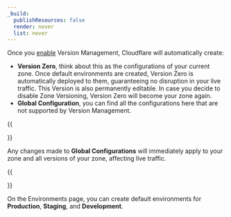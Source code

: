 ```yaml
---
_build:
  publishResources: false
  render: never
  list: never
---
```


Once you [enable](/version-management/how-to/enable/) Version Management, Cloudflare will automatically create:

- **Version Zero**, think about this as the configurations of your current zone. Once default environments are created, Version Zero is automatically deployed to them, guaranteeing no disruption in your live traffic. This Version is also permanently editable. In case you decide to disable Zone Versioning, Version Zero will become your zone again. 
- **Global Configuration**, you can find all the configurations here that are not supported by Version Management.

{{<Aside type="warning" header="Important">}}

Any changes made to **Global Configurations** will immediately apply to your zone and all versions of your zone, affecting live traffic.

{{</Aside>}}

On the Environments page, you can create default environments for **Production**, **Staging**, and **Development**.